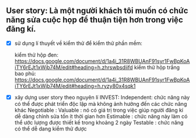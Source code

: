 ## User story: Là một người khách tôi muốn có chức năng sửa cuộc họp để thuận tiện hơn trong việc đăng kí.

- [x] sử dụng lí thuyết về kiểm thử để kiểm thử phần mềm:
  
  kiểm thử hộp đen: https://docs.google.com/document/d/1a4i_31R8WBUAnF91syr1FwBpKoAiTY6rEJt1xWjb74M/edit#heading=h.zhrswbsdiifd
  kiểm thử hộp trắng bao phủ: https://docs.google.com/document/d/1a4i_31R8WBUAnF91syr1FwBpKoAiTY6rEJt1xWjb74M/edit#heading=h.ryzy80x4sqk1
  
  
- [x] xây dựng user story theo nguyên lí INVEST:
  Independent: chức năng này có thể được phát triển độc lập mà không ảnh hưởng đến các chức năng khác</md>
  Negotiable :</md>
  Valuable : nó có giá trị trong việc giúp người đăng kí dễ dàng chỉnh sửa tốn ít thời gian hơn</md>
  Estimable : chức năng này làm có thể ước lượng được thiết kế trong khoảng 2 ngày</md>
  Testable : chức năng có thể dễ dang kiểm thử được</md>
